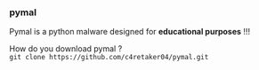 ### pymal
Pymal is a python malware designed for **educational purposes** !!!

How do you download pymal ?\
`git clone https://github.com/c4retaker04/pymal.git`




